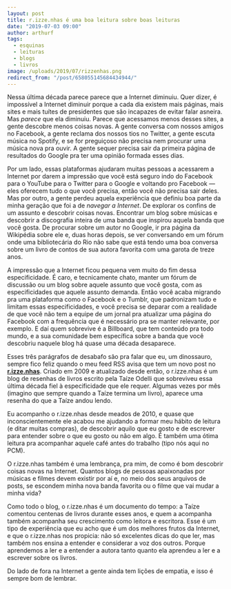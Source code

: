 ```yaml
---
layout: post
title: r.izze.nhas é uma boa leitura sobre boas leituras
date: "2019-07-03 09:00"
author: arthurf
tags:
  - esquinas
  - leituras
  - blogs
  - livros
image: /uploads/2019/07/rizzenhas.png
redirect_from: "/post/658055145684434944/"
---
```


Nessa última década parece parece que a Internet diminuiu. Quer dizer, é impossível a Internet diminuir porque a cada dia existem mais páginas, mais sites e mais tuítes de presidentes que são incapazes de evitar falar asneira. Mas _parece_ que ela diminuiu. Parece que acessamos menos desses sites, a gente descobre menos coisas novas. A gente conversa com nossos amigos no Facebook, a gente reclama dos nossos tios no Twitter, a gente escuta música no Spotify, e se for preguiçoso não precisa nem procurar uma música nova pra ouvir. A gente sequer precisa sair da primeira página de resultados do Google pra ter uma opinião formada esses dias.

Por um lado, essas plataformas ajudaram muitas pessoas a acessarem a Internet por darem a impressão que você está seguro indo do Facebook para o YouTube para o Twitter para o Google e voltando pro Facebook — eles oferecem tudo o que você precisa, então você não precisa sair deles. Mas por outro, a gente perdeu aquela experiência que definiu boa parte da minha geração que foi a de _navegar a Internet_. De explorar os confins de um assunto e descobrir coisas novas. Encontrar um blog sobre músicas e descobrir a discografia inteira de uma banda que inspirou aquela banda que você gosta. De procurar sobre um autor no Google, ir pra página da Wikipédia sobre ele e, duas horas depois, se ver conversando em um fórum onde uma bibliotecária do Rio não sabe que está tendo uma boa conversa sobre um livro de contos de sua autora favorita com uma garota de treze anos.

A impressão que a Internet ficou pequena vem muito do fim dessa especificidade. É caro, e tecnicamente chato, manter um fórum de discussão ou um blog sobre aquele assunto que você gosta, com as especificidades que aquele assunto demanda. Então você acaba migrando pra uma plataforma como o Facebook e o Tumblr, que padronizam tudo e limitam essas especificidades, e você precisa se deparar com a realidade de que você não tem a equipe de um jornal pra atualizar uma página do Facebook com a frequência que é necessário pra se manter relevante, por exemplo. E daí quem sobrevive é a Billboard, que tem conteúdo pra todo mundo, e a sua comunidade bem específica sobre a banda que você descobriu naquele blog há quase uma década desaparece.

Esses três parágrafos de desabafo são pra falar que eu, um dinossauro, sempre fico feliz quando o meu feed RSS avisa que tem um novo post no **[r.izze.nhas](https://rizzenhas.com/)**. Criado em 2009 e atualizado desde então, o r.izze.nhas é um blog de resenhas de livros escrito pela Taíze Odelli que sobreviveu essa última década fiel à especificidade que ele requer. Algumas vezes por mês (imagino que sempre quando a Taíze termina um livro), aparece uma resenha do que a Taíze andou lendo.

Eu acompanho o r.izze.nhas desde meados de 2010, e quase que inconscientemente ele acabou me ajudando a formar meu hábito de leitura (e ditar muitas compras), de descobrir aquilo que eu gosto e de escrever para entender sobre o que eu gosto ou não em algo. É também uma ótima leitura pra acompanhar aquele café antes do trabalho (tipo nós aqui no PCM).

O r.izze.nhas também é uma lembrança, pra mim, de como é bom descobrir coisas novas na Internet. Quantos blogs de pessoas apaixonadas por músicas e filmes devem existir por aí e, no meio dos seus arquivos de posts, se escondem minha nova banda favorita ou o filme que vai mudar a minha vida?

Como todo o blog, o r.izze.nhas é um documento do tempo: a Taíze comentou centenas de livros durante esses anos, e quem a acompanha também acompanha seu crescimento como leitora e escritora. Esse é um tipo de experiência que eu acho que é um dos melhores frutos da Internet, e que o r.izze.nhas nos propicia: não só excelentes dicas do que ler, mas também nos ensina a entender e considerar a voz dos outros. Porque aprendemos a ler e a entender a autora tanto quanto ela aprendeu a ler e a escrever sobre os livros.

Do lado de fora na Internet a gente ainda tem lições de empatia, e isso é sempre bom de lembrar.
